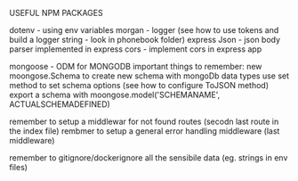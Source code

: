 USEFUL NPM PACKAGES

dotenv - using env variables
morgan - logger  (see how to use tokens and build a logger string - look in phonebook folder)
express Json - json body parser implemented in express
cors - implement cors in express app

mongoose - ODM for MONGODB
important things to remember:
  new moongose.Schema to create new schema with mongoDb data types
  use set method to set schema options (see how to configure ToJSON method)
  export a schema with moongose.model('SCHEMANAME', ACTUALSCHEMADEFINED)


remember to setup a middlewar for not found routes (secodn last route in the index file)
rembmer to setup a general error handling middleware (last middleware)

remember to gitignore/dockerignore all the sensibile data (eg. strings in env files)

